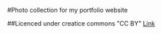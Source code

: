 #Photo collection for my portfolio website

##Licenced under creatice commons "CC BY"
[Link](https://creativecommons.org/licenses/by/4.0/)